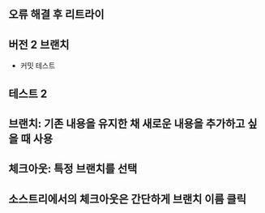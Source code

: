 ## 오류 해결 후 리트라이

## 버전 2 브랜치
- 커밋 테스트

## 테스트 2

## 브랜치: 기존 내용을 유지한 채 새로운 내용을 추가하고 싶을 때 사용
## 체크아웃: 특정 브랜치를 선택
## 소스트리에서의 체크아웃은 간단하게 브랜치 이름 클릭
